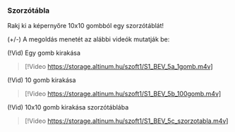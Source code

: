 ### Szorzótábla

Rakj ki a képernyőre 10x10 gombból egy szorzótáblát!

(+/-) A megoldás menetét az alábbi videók mutatják be:



(!Vid) Egy gomb kirakása

> [!Video https://storage.altinum.hu/szoft1/S1_BEV_5a_1gomb.m4v]

(!Vid) 10 gomb kirakása

> [!Video https://storage.altinum.hu/szoft1/S1_BEV_5b_100gomb.m4v]

(!Vid) 10x10 gomb kirakása szorzótáblába

> [!Video https://storage.altinum.hu/szoft1/S1_BEV_5c_szorzotabla.m4v]